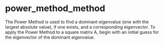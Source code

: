 # power_method_method
The Power Method is used to find a dominant eigenvalue (one with the largest absolute value), if one exists, and a corresponding eigenvector. To apply the Power Method to a square matrix A, begin with an initial guess for the eigenvector of the dominant eigenvalue.
